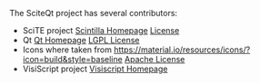 The SciteQt project has several contributors:

* SciTE project [Scintilla Homepage](https://www.scintilla.org/SciTE.html) [License](../License.txt)
* Qt [Qt Homepage](https://www.scintilla.org/SciTE.html) [LGPL License](https://doc.qt.io/qt-5/licensing.html)
* Icons where taken from https://material.io/resources/icons/?icon=build&style=baseline [Apache License](https://www.apache.org/licenses/LICENSE-2.0.html)
* VisiScript project [Visiscript Homepage](http://mneuroth.de/projects/Visiscript.html)
